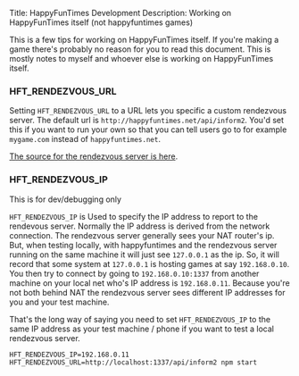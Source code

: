 Title: HappyFunTimes Development
Description: Working on HappyFunTimes itself (not happyfuntimes games)

This is a few tips for working on HappyFunTimes itself. If you're making a game
there's probably no reason for you to read this document. This is mostly
notes to myself and whoever else is working on HappyFunTimes itself.

### HFT_RENDEZVOUS_URL

Setting `HFT_RENDEZVOUS_URL` to a URL lets you specific a custom rendezvous server.
The default url is `http://happyfuntimes.net/api/inform2`. You'd set this if you
want to run your own so that you can tell users go to for example `mygame.com` instead
of `happyfuntimes.net`.

[The source for the rendezvous server is here](https://github.com/greggman/happyfuntimes.net).

### HFT_RENDEZVOUS_IP

This is for dev/debugging only

`HFT_RENDEZVOUS_IP` is Used to specify the IP address to report to the rendevous server. Normally the IP address
is derived from the network connection. The rendezvous server generally sees your NAT router's
ip. But, when testing locally, with happyfuntimes and the rendezvous server running on the same
machine it will just see `127.0.0.1` as the ip. So, it will record that some system at `127.0.0.1`
is hosting games at say `192.168.0.10`. You then try to connect by going to `192.168.0.10:1337` from
another machine on your local net who's IP address is `192.168.0.11`. Because you're not both
behind NAT the rendezvous server sees different IP addresses for you and your test machine.

That's the long way of saying you need to set `HFT_RENDEZVOUS_IP` to the same IP address
as your test machine / phone if you want to test a local rendezvous server.

    HFT_RENDEZVOUS_IP=192.168.0.11 HFT_RENDEZVOUS_URL=http://localhost:1337/api/inform2 npm start


